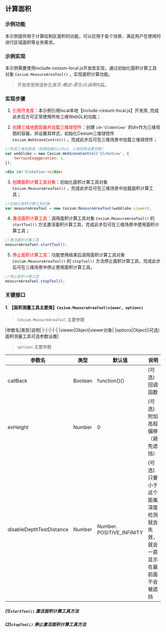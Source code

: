 ## 计算面积

### 示例功能

本示例提供用于计算绘制区面积的功能，可以应用于各个场景，满足用户在使用时进行区域面积等业务需求。

### 示例实现

本示例需要使用include-cesium-local.js开发库实现，通过初始化面积计算工具对象 `Cesium.MeasureAreaTool()` ，实现面积计算功能。

> 开发库使用请参见*首页-概述-原生JS调用*内容。

### 实现步骤

1. <font color=red>引用开发库</font>：本示例引用local本地【include-cesium-local.js】开发库, 完成此步后方可正常使用所有三维WebGL的功能；

2. <font color=red>创建三维地图容器并加载三维球控件</font>：创建 `id='GlobeView'` 的div作为三维视图的容器，并设置其样式，初始化Cesium三维球控件 `Cesium.WebSceneControl()` ，完成此步后可在三维场景中加载三维球控件；

``` Javascript
//构造三维视图类（视图容器div的id，三维视图设置参数）
var webGlobe = new Cesium.WebSceneControl('GlobeView', {
    terrainExaggeration: 1,
}); 
```

``` html
<div id='GlobeView'></div>
```

3. <font color=red>创建面积计算工具对象</font>：初始化面积计算工具对象 `Cesium.MeasureAreaTool()` ，完成此步后可在三维场景中加载面积计算工具；

``` Javascript
//初始化面积计算工具对象
var measureAreaTool = new Cesium.MeasureAreaTool(webGlobe.viewer);
```

4. <font color=red>激活面积计算工具</font>：调用面积计算工具对象 `Cesium.MeasureAreaTool()` 的 `startTool()` 方法激活面积计算工具，完成此步后可在三维场景中使用面积计算工具；

``` Javascript
//激活面积计算工具
measureAreaTool.startTool();
```

5. <font color=red>停止面积计算工具</font>：功能使用结束后调用面积计算工具对象 `Cesium.MeasureAreaTool()` 的 `stopTool()` 方法停止面积计算工具，完成此步后可在三维场景中停止使用面积计算工具。

``` Javascript
//停止面积计算工具
measureAreaTool.stopTool();
```

### 关键接口

#### 1. 【面积测量工具主要类】`Cesium.MeasureAreaTool(viewer, options)`

> `Cesium.MeasureAreaTool` 主要参数

|参数名|类型|说明|
|-|-|-|-|
|viewer|Object|viewer对象|
|options|Object|(可选)面积测量工具可选参数设置|

> `options` 主要参数

|参数名|类型|默认值|说明|
|-|-|-|-|
|callBack|Boolean|function(){}|(可选)回调函数|
|exHeight|Number|0|(可选)附加高程偏移 （避免遮挡）|
|disableDepthTestDistance|Number|Number. POSITIVE_INFINITY|(可选)只要小于这个距离深度检测就会失效，就会一直显示在最前面 不会被遮挡|

##### (1)`startTool()` 激活面积计算工具方法

##### (2)`stopTool()` 停止激活面积计算工具方法
